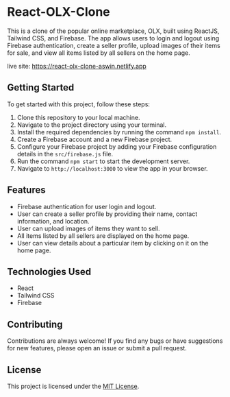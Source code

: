 # React-OLX-Clone

This is a clone of the popular online marketplace, OLX, built using ReactJS, Tailwind CSS, and Firebase. The app allows users to login and logout using Firebase authentication, create a seller profile, upload images of their items for sale, and view all items listed by all sellers on the home page.

live site: https://react-olx-clone-aswin.netlify.app

## Getting Started

To get started with this project, follow these steps:

1. Clone this repository to your local machine.
2. Navigate to the project directory using your terminal.
3. Install the required dependencies by running the command `npm install`.
4. Create a Firebase account and a new Firebase project.
5. Configure your Firebase project by adding your Firebase configuration details in the `src/firebase.js` file.
6. Run the command `npm start` to start the development server.
7. Navigate to `http://localhost:3000` to view the app in your browser.

## Features

- Firebase authentication for user login and logout.
- User can create a seller profile by providing their name, contact information, and location.
- User can upload images of items they want to sell.
- All items listed by all sellers are displayed on the home page.
- User can view details about a particular item by clicking on it on the home page.

## Technologies Used

- React
- Tailwind CSS
- Firebase

## Contributing

Contributions are always welcome! If you find any bugs or have suggestions for new features, please open an issue or submit a pull request.

## License

This project is licensed under the [MIT License](https://opensource.org/licenses/MIT).
